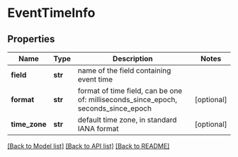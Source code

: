 # EventTimeInfo


## Properties
Name | Type | Description | Notes
------------ | ------------- | ------------- | -------------
**field** | **str** | name of the field containing event time | 
**format** | **str** | format of time field, can be one of: milliseconds_since_epoch, seconds_since_epoch | [optional] 
**time_zone** | **str** | default time zone, in standard IANA format | [optional] 

[[Back to Model list]](../README.md#documentation-for-models) [[Back to API list]](../README.md#documentation-for-api-endpoints) [[Back to README]](../README.md)


